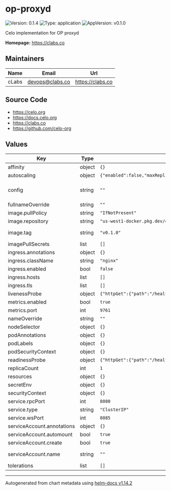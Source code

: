 # op-proxyd

![Version: 0.1.4](https://img.shields.io/badge/Version-0.1.4-informational?style=flat-square) ![Type: application](https://img.shields.io/badge/Type-application-informational?style=flat-square) ![AppVersion: v0.1.0](https://img.shields.io/badge/AppVersion-v0.1.0-informational?style=flat-square)

Celo implementation for OP proxyd

**Homepage:** <https://clabs.co>

## Maintainers

| Name | Email | Url |
| ---- | ------ | --- |
| cLabs | <devops@clabs.co> | <https://clabs.co> |

## Source Code

* <https://celo.org>
* <https://docs.celo.org>
* <https://clabs.co>
* <https://github.com/celo-org>

## Values

| Key | Type | Default | Description |
|-----|------|---------|-------------|
| affinity | object | `{}` | Kubernetes pod affinity |
| autoscaling | object | `{"enabled":false,"maxReplicas":100,"minReplicas":1,"targetCPUUtilizationPercentage":80}` | HPA configuration |
| config | string | `""` | Config as string. Minimal example at https://github.com/ethereum-optimism/optimism/blob/develop/proxyd/example.config.toml |
| fullnameOverride | string | `""` | Chart full name override |
| image.pullPolicy | string | `"IfNotPresent"` | Image pullpolicy |
| image.repository | string | `"us-west1-docker.pkg.dev/devopsre/proxyd/proxyd"` | Image repository |
| image.tag | string | `"v0.1.0"` | Image tag Overrides the image tag whose default is the chart appVersion. |
| imagePullSecrets | list | `[]` | Image pull secrets |
| ingress.annotations | object | `{}` |  |
| ingress.className | string | `"nginx"` |  |
| ingress.enabled | bool | `false` | Enable ingress |
| ingress.hosts | list | `[]` |  |
| ingress.tls | list | `[]` |  |
| livenessProbe | object | `{"httpGet":{"path":"/healthz","port":"rpc"}}` | Liveness probe configuration |
| metrics.enabled | bool | `true` | Enable metrics |
| metrics.port | int | `9761` | Metrics port |
| nameOverride | string | `""` | Chart name override |
| nodeSelector | object | `{}` | Kubernetes node selector |
| podAnnotations | object | `{}` | Custom pod annotations |
| podLabels | object | `{}` | Custom pod labels |
| podSecurityContext | object | `{}` | Custom pod security context |
| readinessProbe | object | `{"httpGet":{"path":"/healthz","port":"rpc"}}` | Readiness probe configuration |
| replicaCount | int | `1` | Number of deployment replicas |
| resources | object | `{}` | Container resources |
| secretEnv | object | `{}` | Env Vars. mounted from a secret |
| securityContext | object | `{}` | Custom container security context |
| service.rpcPort | int | `8080` | RPC port |
| service.type | string | `"ClusterIP"` | K8S service type |
| service.wsPort | int | `8085` | WS port |
| serviceAccount.annotations | object | `{}` | Annotations to add to the service account |
| serviceAccount.automount | bool | `true` | Automatically mount a ServiceAccount's API credentials? |
| serviceAccount.create | bool | `true` | Specifies whether a service account should be created |
| serviceAccount.name | string | `""` | The name of the service account to use. If not set and create is true, a name is generated using the fullname template |
| tolerations | list | `[]` | Kubernetes tolerations |

----------------------------------------------
Autogenerated from chart metadata using [helm-docs v1.14.2](https://github.com/norwoodj/helm-docs/releases/v1.14.2)
